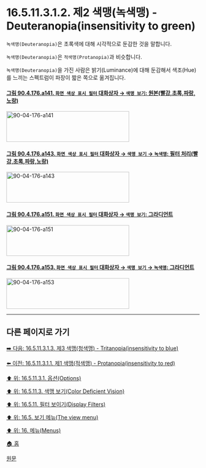 # 16.5.11.3.1.2. 제2 색맹(녹색맹) - Deuteranopia(insensitivity to green)
`녹색맹(Deuteranopia)`은 초록색에 대해 시각적으로 둔감한 것을 말합니다.

`녹색맹(Deuteranopia)`은 `적색맹(Protanopia)`과 비슷합니다.

`녹색맹(Deuteranopia)`을 가진 사람은 밝기(Luminance)에 대해 둔감해서 색조(Hue)를 느끼는 스펙트럼이 파장이 짧은 쪽으로 옮겨집니다.

<a id="90-04-176-a141"></a>

#### [그림 90.4.176.a141. `화면 색상 표시 필터` 대화상자 → `색맹 보기`: 원본(빨강,초록,파랑,노랑)](./90-04-0176-color_display_filters.md#90-04-176-a141)
<img width="320" height="80" alt="90-04-176-a141" src="https://github.com/user-attachments/assets/b44de9d3-7ffe-4ee0-b2ba-7b9003b35c2e" />

<a id="90-04-176-a143"></a>

#### [그림 90.4.176.a143. `화면 색상 표시 필터` 대화상자 → `색맹 보기` → `녹색맹`: 필터 처리(빨강,초록,파랑,노랑)](./90-04-0176-color_display_filters.md#90-04-176-a143)
<img width="320" height="80" alt="90-04-176-a143" src="https://github.com/user-attachments/assets/f7e93c94-3853-4554-8b40-5ed2ee416be4" />

<a id="90-04-176-a151"></a>

#### [그림 90.4.176.a151. `화면 색상 표시 필터` 대화상자 → `색맹 보기`: 그라디언트](./90-04-0176-color_display_filters.md#90-04-176-a151)
<img width="320" height="80" alt="90-04-176-a151" src="https://github.com/user-attachments/assets/cda1b15b-cac2-4841-8755-d1ff95a1b7e5" />

<a id="90-04-176-a153"></a>

#### [그림 90.4.176.a153. `화면 색상 표시 필터` 대화상자 → `색맹 보기` → `녹색맹`: 그라디언트](./90-04-0176-color_display_filters.md#90-04-176-a153)
<img width="320" height="80" alt="90-04-176-a153" src="https://github.com/user-attachments/assets/7fb11132-6c8c-47f3-a63c-a60dac38210f" />

***

## 다른 페이지로 가기

[➡️ 다음: 16.5.11.3.1.3. 제3 색맹(청색맹) - Tritanopia(insensitivity to blue)](./16-05-11-03-01-03-tritanopia.md)

[⬅️ 이전: 16.5.11.3.1.1. 제1 색맹(적색맹) - Protanopia(insensitivity to red)](./16-05-11-03-01-01-protanopia.md)

[⬆️ 위: 16.5.11.3.1. 옵션(Options)](./16-05-11-03-01-00-options.md)

[⬆️ 위: 16.5.11.3. 색맹 보기(Color Deficient Vision)](./16-05-11-03-00-color_deficient_vision.md)

[⬆️ 위: 16.5.11. 필터 보이기(Display Filters)](./16-05-11-00-display-filters.md)

[⬆️ 위: 16.5. 보기 메뉴(The view menu)](./16-05-00-the-view-menu.md)

[⬆️ 위: 16. 메뉴(Menus)](./16-00-menus.md)

[🏠 홈](./00-home.md)

[원문](https://docs.gimp.org/2.10/ko/gimp-display-filter-dialog.html#idm25809)